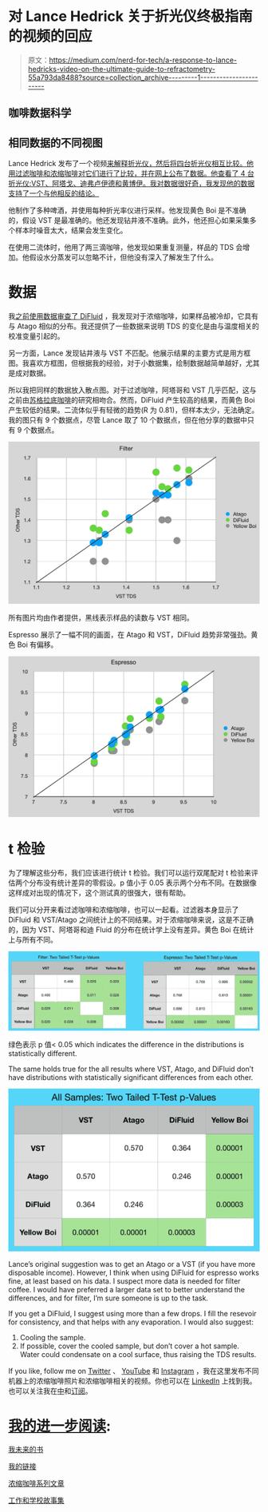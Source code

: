 # 对 Lance Hedrick 关于折光仪终极指南的视频的回应

> 原文：<https://medium.com/nerd-for-tech/a-response-to-lance-hedricks-video-on-the-ultimate-guide-to-refractometry-55a793da8488?source=collection_archive---------1----------------------->

## 咖啡数据科学

## 相同数据的不同视图

Lance Hedrick 发布了一个视频[来解释折光仪，然后将四台折光仪相互比较。他用过滤咖啡和浓缩咖啡对它们进行了比较，并在网上公布了数据。他查看了 4 台折光仪:VST、阿塔戈、迪弗卢伊德和黄博伊。我对数据很好奇，我发现他的数据支持了一个与他相反的结论。](https://youtu.be/yF2fIaQS70k)

他制作了多种啤酒，并使用每种折光率仪进行采样。他发现黄色 Boi 是不准确的，假设 VST 是最准确的。他还发现钻井液不准确。此外，他还担心如果采集多个样本时噪音太大，结果会发生变化。

在使用二流体时，他用了两三滴咖啡，他发现如果重复测量，样品的 TDS 会增加。他假设水分蒸发可以忽略不计，但他没有深入了解发生了什么。

# 数据

我[之前使用数据审查了 DiFluid](https://rmckeon.medium.com/difluid-vs-atago-for-total-dissolved-solids-tds-in-espresso-d474614ad66f) ，我发现对于浓缩咖啡，如果样品被冷却，它具有与 Atago 相似的分布。我还提供了一些数据来说明 TDS 的变化是由与温度相关的校准变量引起的。

另一方面，Lance 发现钻井液与 VST 不匹配。他展示结果的主要方式是用方框图。我喜欢方框图，但根据我的经验，对于小数据集，绘制数据越简单越好，尤其是成对数据。

所以我把同样的数据放入散点图。对于过滤咖啡，阿塔哥和 VST 几乎匹配，这与之前由[苏格拉底咖啡](https://towardsdatascience.com/espresso-measurement-solubility-b1f53b91c2b9)的研究相吻合。然而，DiFluid 产生较高的结果，而黄色 Boi 产生较低的结果。二流体似乎有轻微的趋势(R 为 0.81)，但样本太少，无法确定。我的图只有 9 个数据点，尽管 Lance 取了 10 个数据点，但在他分享的数据中只有 9 个数据点。

![](img/369bd3a6af42e3db879f662191387ef5.png)

所有图片均由作者提供，黑线表示样品的读数与 VST 相同。

Espresso 展示了一幅不同的画面，在 Atago 和 VST，DiFluid 趋势非常强劲。黄色 Boi 有偏移。

![](img/c8ebd94e142e169288e4b8b0fd2fe1a8.png)

# t 检验

为了理解这些分布，我们应该进行统计 t 检验。我们可以运行双尾配对 t 检验来评估两个分布没有统计差异的零假设。p 值小于 0.05 表示两个分布不同。在数据像这样成对出现的情况下，这个测试真的很强大，很有帮助。

我们可以分开来看过滤咖啡和浓缩咖啡，也可以一起看。过滤器本身显示了 DiFluid 和 VST/Atago 之间统计上的不同结果。对于浓缩咖啡来说，这是不正确的，因为 VST、阿塔哥和迪 Fluid 的分布在统计学上没有差异。黄色 Boi 在统计上与所有不同。

![](img/709be11b940d6e9421f7cae57374732b.png)

绿色表示 p 值< 0.05 which indicates the difference in the distributions is statistically different.

The same holds true for the all results where VST, Atago, and DiFluid don’t have distributions with statistically significant differences from each other.

![](img/e67b73978c75d3d13004cc13bb106419.png)

Lance’s original suggestion was to get an Atago or a VST (if you have more disposable income). However, I think when using DiFluid for espresso works fine, at least based on his data. I suspect more data is needed for filter coffee. I would have preferred a larger data set to better understand the differences, and for filter, I’m sure someone is up to the task.

If you get a DiFluid, I suggest using more than a few drops. I fill the resevoir for consistency, and that helps with any evaporation. I would also suggest:

1.  Cooling the sample.
2.  If possible, cover the cooled sample, but don’t cover a hot sample. Water could condensate on a cool surface, thus raising the TDS results.

If you like, follow me on [Twitter](https://mobile.twitter.com/espressofun?source=post_page---------------------------) 、 [YouTube](https://m.youtube.com/channel/UClgcmAtBMTmVVGANjtntXTw?source=post_page---------------------------) 和 [Instagram](https://www.instagram.com/espressofun/) ，我在这里发布不同机器上的浓缩咖啡照片和浓缩咖啡相关的视频。你也可以在 [LinkedIn](https://www.linkedin.com/in/dr-robert-mckeon-aloe-01581595) 上找到我。也可以关注我在[中](https://towardsdatascience.com/@rmckeon/follow)和[订阅](https://rmckeon.medium.com/subscribe)。

# [我的进一步阅读](https://rmckeon.medium.com/story-collection-splash-page-e15025710347):

[我未来的书](https://www.kickstarter.com/projects/espressofun/engineering-better-espresso-data-driven-coffee)

[我的链接](https://rmckeon.medium.com/my-links-5de9eb69c26b?source=your_stories_page----------------------------------------)

[浓缩咖啡系列文章](https://rmckeon.medium.com/a-collection-of-espresso-articles-de8a3abf9917?postPublishedType=repub)

[工作和学校故事集](https://rmckeon.medium.com/a-collection-of-work-and-school-stories-6b7ca5a58318?source=your_stories_page-------------------------------------)